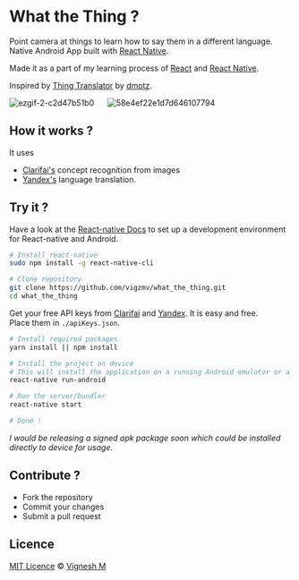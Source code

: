 # What the Thing ?
Point camera at things to learn how to say them in a different language.  
Native Android App built with [React Native](https://github.com/facebook/react-native).  

Made it as a part of my learning process of [React](https://github.com/facebook/react-native) and [React Native](https://github.com/facebook/react-native).

Inspired by [Thing Translator](https://github.com/dmotz/thing-translator) by [dmotz](https://github.com/dmotz).

![ezgif-2-c2d47b51b0](https://cloud.githubusercontent.com/assets/14950089/24720723/b2305c4e-1a5b-11e7-8717-672866128ef0.gif)
&nbsp;&nbsp;&nbsp;&nbsp;
![58e4ef22e1d7d646107794](https://cloud.githubusercontent.com/assets/14950089/24707372/ec7b4538-1a30-11e7-944d-98addd4ff146.gif)  

## How it works ?
It uses
- [Clarifai's](https://clarifai.com/) concept recognition from images
- [Yandex's](https://tech.yandex.com/translate/) language translation.

## Try it ?
Have a look at the [React-native Docs](https://facebook.github.io/react-native/docs/getting-started.html) to set up a development environment for React-native and Android.

```sh
# Install react-native
sudo npm install -g react-native-cli

# Clone repository
git clone https://github.com/vigzmv/what_the_thing.git
cd what_the_thing

```

Get your free API keys from [Clarifai](https://clarifai.com/) and [Yandex](https://tech.yandex.com/translate/). It is easy and free.  
Place them in `./apiKeys.json`.

```sh
# Install required packages
yarn install || npm install

# Install the project on device
# This will install the application on a running Android emulator or a connect Android device
react-native run-android

# Run the server/bundler
react-native start

# Done !
```

_I would be releasing a signed apk package soon which could be installed directly to device for usage._

## Contribute ?

- Fork the repository
- Commit your changes
- Submit a pull request


## Licence
[MIT Licence](https://github.com/vigzmv/what_the_thing/blob/master/LICENSE) © [Vignesh M](https://vigneshm.com)

